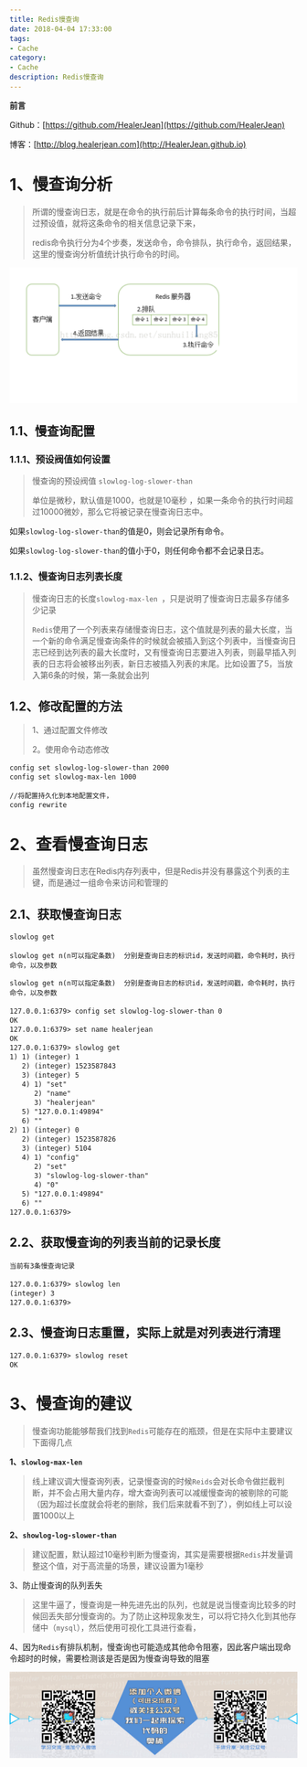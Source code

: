 ```yaml
---
title: Redis慢查询
date: 2018-04-04 17:33:00
tags: 
- Cache
category: 
- Cache
description: Redis慢查询
---
```

**前言**     

 Github：[https://github.com/HealerJean](https://github.com/HealerJean)         

 博客：[http://blog.healerjean.com](http://HealerJean.github.io)           



# 1、慢查询分析

> 所谓的慢查询日志，就是在命令的执行前后计算每条命令的执行时间，当超过预设值，就将这条命令的相关信息记录下来，       
>
> redis命令执行分为4个步奏，发送命令，命令排队，执行命令，返回结果，这里的慢查询分析值统计执行命令的时间。



![WX20180413-102037@2x](https://raw.githubusercontent.com/HealerJean/HealerJean.github.io/master/blogImages/WX20180413-102037@2x.png)

## 1.1、慢查询配置

### 1.1.1、预设阀值如何设置    

>慢查询的预设阀值  `slowlog-log-slower-than`     
>
>单位是微秒，默认值是1000，也就是10毫秒 ，如果一条命令的执行时间超过10000微妙，那么它将被记录在慢查询日志中。


如果`slowlog-log-slower-than`的值是0，则会记录所有命令。    

如果`slowlog-log-slower-than`的值小于0，则任何命令都不会记录日志。   



### 1.1.2、慢查询日志列表长度   

> 慢查询日志的长度`slowlog-max-len `，只是说明了慢查询日志最多存储多少记录      
>
> `Redis`使用了一个列表来存储慢查询日志，这个值就是列表的最大长度，当一个新的命令满足慢查询条件的时候就会被插入到这个列表中，当慢查询日志已经到达列表的最大长度时，又有慢查询日志要进入列表，则最早插入列表的日志将会被移出列表，新日志被插入列表的末尾。比如设置了5，当放入第6条的时候，第一条就会出列



## 1.2、修改配置的方法

> 1、通过配置文件修改    
>
> 2。使用命令动态修改

```
config set slowlog-log-slower-than 2000
config set slowlog-max-len 1000

//将配置持久化到本地配置文件，
config rewrite
```



# 2、查看慢查询日志

> 虽然慢查询日志在Redis内存列表中，但是Redis并没有暴露这个列表的主键，而是通过一组命令来访问和管理的



## 2.1、获取慢查询日志

```shell
slowlog get

slowlog get n(n可以指定条数)  分别是查询日志的标识id，发送时间戳，命令耗时，执行命令，以及参数
```



```shell
slowlog get n(n可以指定条数)  分别是查询日志的标识id，发送时间戳，命令耗时，执行命令，以及参数

127.0.0.1:6379> config set slowlog-log-slower-than 0
OK
127.0.0.1:6379> set name healerjean
OK
127.0.0.1:6379> slowlog get
1) 1) (integer) 1
   2) (integer) 1523587843
   3) (integer) 5
   4) 1) "set"
      2) "name"
      3) "healerjean"
   5) "127.0.0.1:49894"
   6) ""
2) 1) (integer) 0
   2) (integer) 1523587826
   3) (integer) 5104
   4) 1) "config"
      2) "set"
      3) "slowlog-log-slower-than"
      4) "0"
   5) "127.0.0.1:49894"
   6) ""
127.0.0.1:6379> 

```



## 2.2、获取慢查询的列表当前的记录长度

```shell
当前有3条慢查询记录

127.0.0.1:6379> slowlog len
(integer) 3
127.0.0.1:6379> 
```



## 2.3、慢查询日志重置，实际上就是对列表进行清理

```shell
127.0.0.1:6379> slowlog reset
OK
```



# 3、慢查询的建议

> 慢查询功能能够帮我们找到`Redis`可能存在的瓶颈，但是在实际中主要建议下面得几点   



**1、`slowlog-max-len`**      

> 线上建议调大慢查询列表，记录慢查询的时候`Reids`会对长命令做拦截判断，并不会占用大量内存，增大查询列表可以减缓慢查询的被剔除的可能（因为超过长度就会将老的删除，我们后来就看不到了），例如线上可以设置1000以上 



**2、`showlog-log-slower-than`**      

> 建议配置，默认超过10毫秒判断为慢查询，其实是需要根据`Redis`并发量调整这个值，对于高流量的场景，建议设置为1毫秒       



3、防止慢查询的队列丢失   

> 这里牛逼了，慢查询是一种先进先出的队列，也就是说当慢查询比较多的时候回丢失部分慢查询的。为了防止这种现象发生，可以将它持久化到其他存储中（`mysql`），然后使用可视化工具进行查看，



4、因为`Redis`有排队机制，慢查询也可能造成其他命令阻塞，因此客户端出现命令超时的时候，需要检测该是否是因为慢查询导致的阻塞    





![ContactAuthor](https://raw.githubusercontent.com/HealerJean/HealerJean.github.io/master/assets/img/artical_bottom.jpg)




<!-- Gitalk 评论 start  -->

<link rel="stylesheet" href="https://unpkg.com/gitalk/dist/gitalk.css">
<script src="https://unpkg.com/gitalk@latest/dist/gitalk.min.js"></script> 
<div id="gitalk-container"></div>    
 <script type="text/javascript">
    var gitalk = new Gitalk({
		clientID: `1d164cd85549874d0e3a`,
		clientSecret: `527c3d223d1e6608953e835b547061037d140355`,
		repo: `HealerJean.github.io`,
		owner: 'HealerJean',
		admin: ['HealerJean'],
		id: 'xkIOzhZZ6cOnwpmo',
    });
    gitalk.render('gitalk-container');
</script> 

<!-- Gitalk end -->

